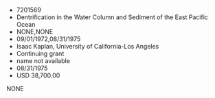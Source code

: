 * 7201569
* Dentrification in the Water Column and Sediment of the East Pacific Ocean
* NONE,NONE
* 09/01/1972,08/31/1975
* Isaac Kaplan, University of California-Los Angeles
* Continuing grant
*   name not available
* 08/31/1975
* USD 38,700.00

NONE